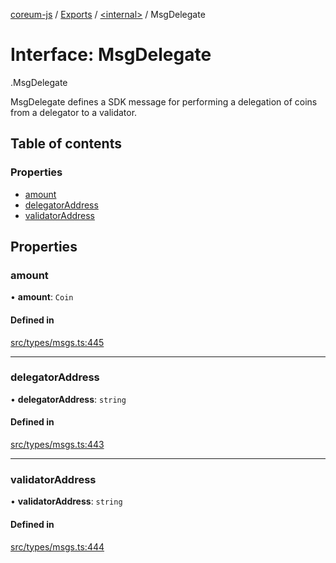 [coreum-js](../README.md) / [Exports](../modules.md) / [<internal\>](../modules/internal_.md) / MsgDelegate

# Interface: MsgDelegate

[<internal>](../modules/internal_.md).MsgDelegate

MsgDelegate defines a SDK message for performing a delegation of coins
from a delegator to a validator.

## Table of contents

### Properties

- [amount](internal_.MsgDelegate.md#amount)
- [delegatorAddress](internal_.MsgDelegate.md#delegatoraddress)
- [validatorAddress](internal_.MsgDelegate.md#validatoraddress)

## Properties

### amount

• **amount**: `Coin`

#### Defined in

[src/types/msgs.ts:445](https://github.com/PyramydLabs/coreum-js/blob/1b17c7f/src/types/msgs.ts#L445)

___

### delegatorAddress

• **delegatorAddress**: `string`

#### Defined in

[src/types/msgs.ts:443](https://github.com/PyramydLabs/coreum-js/blob/1b17c7f/src/types/msgs.ts#L443)

___

### validatorAddress

• **validatorAddress**: `string`

#### Defined in

[src/types/msgs.ts:444](https://github.com/PyramydLabs/coreum-js/blob/1b17c7f/src/types/msgs.ts#L444)

